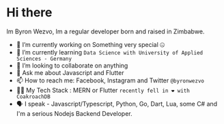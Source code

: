 # Hi there

Im Byron Wezvo, Im a regular developer born and raised in Zimbabwe.

- 🔭 I’m currently working on Something very special 🤐
- 🌱 I’m currently learning  `Data Science with University of Applied Sciences - Germany`
- 👯 I’m looking to collaborate on anything
- 💬 Ask me about Javascript and Flutter
- 📫 How to reach me: Facebook, Instagram and Twitter `@byronwezvo`
- 👨‍💻 My Tech Stack : MERN or Flutter `recently fell in ❤ with CoakroachDB`
- 🗣 I speak - Javascript/Typescript, Python, Go, Dart, Lua, some C# and I'm a serious Nodejs Backend Developer.
